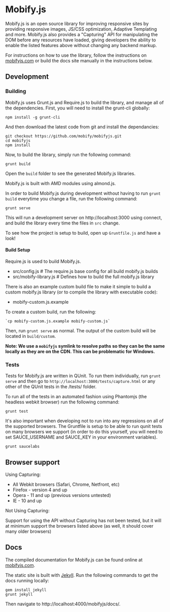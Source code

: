 # Mobify.js

Mobify.js is an open source library for improving responsive sites
by providing responsive images, JS/CSS optimization, Adaptive
Templating and more. Mobify.js also provides a 
"Capturing" API for manipulating the DOM before any resources have
loaded, giving developers the ability to enable the listed features above
without changing any backend markup.

For instructions on how to use the library, follow the instructions on [mobifyjs.com](http://www.mobifyjs.com/)
or build the docs site manually in the instructions below.

## Development

### Building

Mobify.js uses Grunt.js and Require.js to build the library, and manage all of the dependencies. First, you will need to install the grunt-cli globally:

    npm install -g grunt-cli

And then download the latest code from git and install the dependancies:

    git checkout https://github.com/mobify/mobifyjs.git
    cd mobifyjs
    npm install

Now, to build the library, simply run the following command:

    grunt build

Open the `build` folder to see the generated Mobify.js libraries.

Mobify.js is built with AMD modules using almond.js.

In order to build Mobify.js during development without having to run
`grunt build` everytime you change a file, run the following command:
    
    grunt serve

This will run a development server on http://localhost:3000 using connect,
and build the library every time the files in `src` change.

To see how the project is setup to build, open up `Gruntfile.js` and have a look!

#### Build Setup

Require.js is used to build Mobify.js. 

 - src/config.js # The require.js base config for all build mobify.js builds
 - src/mobify-library.js # Defines how to build the full mobify.js library

There is also an example custom build file to make it simple to build a custom
mobify.js library (or to compile the library with executable code):

 - mobify-custom.js.example

To create a custom build, run the following:

    `cp mobify-custom.js.example mobify-custom.js`

Then, run `grunt serve` as normal. The output of the custom build will be
located in `build/custom`.

**Note: We use a `mobifyjs` symlink to resolve paths so they can be the same
locally as they are on the CDN. This can be problematic for Windows.**

### Tests

Tests for Mobify.js are written in QUnit. To run them individually, run
`grunt serve` and then go to `http://localhost:3000/tests/capture.html`
or any other of the QUnit tests in the /tests/ folder.

To run all of the tests in an automated fashion using Phantomjs
(the headless webkit browser) run the following command:

    grunt test

It's also important when developing not to run into any regressions on all of the
supported browsers. The Gruntfile is setup to be able to run qunit tests
on many browsers we support (in order to do this yourself, you will need to set
SAUCE_USERNAME and SAUCE_KEY in your environment variables).

    grunt saucelabs

## Browser support

Using Capturing:

 - All Webkit browsers (Safari, Chrome, Netfront, etc)
 - Firefox - version 4 and up
 - Opera - 11 and up (previous versions untested)
 - IE - 10 and up

Not Using Capturing:

Support for using the API without Capturing has not been tested, but it will
at minimum support the browsers listed above (as well, it should cover many 
older browsers)

##  Docs

The compiled documentation for Mobify.js can be found online at [mobifyjs.com](http://www.mobifyjs.com/).

The static site is built with [Jekyll](http://jekyllrb.com/). Run the following commands to get the docs running locally:

    gem install jekyll
    grunt jekyll

Then navigate to http://localhost:4000/mobifyjs/docs/.
